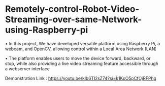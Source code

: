 # Remotely-control-Robot-Video-Streaming-over-same-Network-using-Raspberry-pi

• In this project, We have developed versatile platform using Raspberry Pi, a webcam, and OpenCV, allowing control
within a Local Area Network (LAN)

• The platform enables users to move the device forward, backward, or stop, while also providing a live video streaming
feature accessible through a webserver interface

Demonstration Link : https://youtu.be/klb6TI2sZ74?si=k1KoO5pCfOjRFPhg
